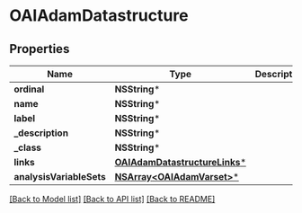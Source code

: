 # OAIAdamDatastructure

## Properties
Name | Type | Description | Notes
------------ | ------------- | ------------- | -------------
**ordinal** | **NSString*** |  | [optional] 
**name** | **NSString*** |  | [optional] 
**label** | **NSString*** |  | [optional] 
**_description** | **NSString*** |  | [optional] 
**_class** | **NSString*** |  | [optional] 
**links** | [**OAIAdamDatastructureLinks***](OAIAdamDatastructureLinks.md) |  | [optional] 
**analysisVariableSets** | [**NSArray&lt;OAIAdamVarset&gt;***](OAIAdamVarset.md) |  | [optional] 

[[Back to Model list]](../README.md#documentation-for-models) [[Back to API list]](../README.md#documentation-for-api-endpoints) [[Back to README]](../README.md)


